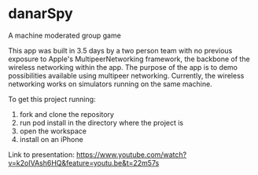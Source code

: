 # danarSpy
A machine moderated group game

This app was built in 3.5 days by a two person team with no previous exposure to Apple's MultipeerNetworking framework, the backbone of the wireless networking within the app. The purpose of the app is to demo possibilities available using multipeer networking. Currently, the wireless networking works on simulators running on the same machine.

To get this project running:
  1. fork and clone the repository
  2. run pod install in the directory where the project is
  3. open the workspace
  4. install on an iPhone

Link to presentation: https://www.youtube.com/watch?v=k2oIVAsh6HQ&feature=youtu.be&t=22m57s
